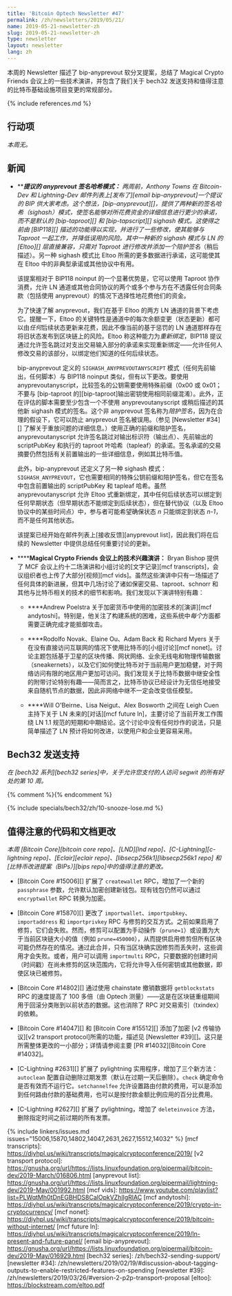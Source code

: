```yaml
---
title: 'Bitcoin Optech Newsletter #47'
permalink: /zh/newsletters/2019/05/21/
name: 2019-05-21-newsletter-zh
slug: 2019-05-21-newsletter-zh
type: newsletter
layout: newsletter
lang: zh
---
```

本周的 Newsletter 描述了 bip-anyprevout 软分叉提案，总结了 Magical Crypto Friends 会议上的一些技术演讲，并包含了我们关于 bech32 发送支持和值得注意的比特币基础设施项目变更的常规部分。

{% include references.md %}

## 行动项

*本周无。*

## 新闻

- **<!--proposed-anyprevout-sighash-modes-->****提议的 anyprevout 签名哈希模式：** 两周前，Anthony Towns 在 Bitcoin-Dev 和 Lightning-Dev 邮件列表上[发布了][email bip-anyprevout]一个提议的 BIP 供大家考虑。这个想法，[bip-anyprevout][]，提供了两种新的签名哈希（sighash）模式，使签名能够对所花费资金的详细信息进行更少的承诺，而不是默认的 [bip-taproot][] 和 [bip-tapscript][] sighash 模式。这使得之前由 [BIP118][] 描述的功能得以实现，并进行了一些修改，使其能够与 Taproot 一起工作，并降低误用的风险。其中一种新的 sighash 模式与 LN 的 [Eltoo][] 层直接兼容，只需对 Taproot 进行修改并添加一个*陪护签名*（稍后描述）。另一种 sighash 模式比 Eltoo 所需的更多数据进行承诺，这可能使其在 Eltoo 中的非典型承诺或其他协议中有用。

  该提案相对于 BIP118 noinput 的一个显著优势是，它可以使用 Taproot 协作消费，允许 LN 通道或其他合同协议的两个或多个参与方在不透露任何合同条款（包括使用 anyprevout）的情况下选择性地花费他们的资金。

  为了快速了解 anyprevout，我们在基于 Eltoo 的两方 LN 通道的背景下考虑它。提醒一下，Eltoo 的关键特性是通道中的每次余额变更（状态更新）都可以由*任何*后续状态更新来花费，因此不像当前的基于惩罚的 LN 通道那样存在将旧状态发布到区块链上的风险。Eltoo 称这种能力为*重新绑定*，BIP118 提议通过允许签名跳过对支出交易输入部分的承诺来实现重新绑定——允许任何人修改交易的该部分，以绑定他们知道的任何后续状态。

  bip-anyprevout 定义的 `SIGHASH_ANYPREVOUTANYSCRIPT` 模式（任何先前输出，任何脚本）与 BIP118 noinput 类似，但有以下更改。要使用 anyprevoutanyscript，比较签名的公钥需要使用特殊前缀（0x00 或 0x01；不要与 [bip-taproot 的][bip-taproot]输出密钥使用相同前缀混淆）。此外，正在评估的脚本需要至少包含一个不使用 anyprevoutanyscript 或稍后描述的其他新 sighash 模式的签名。这个非 anyprevout 签名称为*陪护签名*，因为在合理的假设下，它可以防止 anyprevout 签名被误用。（参见 [Newsletter #34][] 了解关于重放问题的详细信息。）使用正确的前缀和陪护签名，anyprevoutanyscript 允许签名跳过对输出标识符（输出点）、先前输出的 scriptPubKey 和执行的 taproot 叶哈希（tapleaf）的承诺。签名承诺的交易摘要仍然包括有关前置输出的一些详细信息，例如其比特币值。

  此外，bip-anyprevout 还定义了另一种 sighash 模式：`SIGHASH_ANYPREVOUT`，它也需要相同的特殊公钥前缀和陪护签名，但它在签名中包含前置输出的 scriptPubKey 和 tapleaf 哈希。虽然 anyprevoutanyscript 允许 Eltoo 式重新绑定，其中任何后续状态可以绑定到任何早期状态（但早期状态不能绑定到后续状态），但在替代协议（以及 Eltoo 协议中的某些时间点）中，参与者可能希望确保状态 *n* 只能绑定到状态 *n-1*，而不是任何其他状态。

  该提案已经开始在邮件列表上[接收反馈][anyprevout list]，因此我们将在后续的 Newsletter 中提供总结任何重要讨论的更新。

- **<!--talks-of-technical-interest-at-magical-crypto-friends-conference-->****Magical Crypto Friends 会议上的技术兴趣演讲：** Bryan Bishop 提供了 MCF 会议上约十二场演讲和小组讨论的[文字记录][mcf transcripts]，会议组织者也上传了大部分[视频][mcf vids]。虽然这些演讲中只有一场描述了任何具体的新进展，但其中几场讨论了诸如保密交易、taproot、schnorr 和其他与比特币相关的技术的细节和影响。我们发现以下演讲特别有趣：

  - **<!--talk-->**Andrew Poelstra 关于加密货币中使用的加密技术的[演讲][mcf andytoshi]。特别是，他关注了构建系统的困难，这些系统中*每个*方面都需要正确完成才能抵御攻击。

  - **<!--panel-->**Rodolfo Novak、Elaine Ou、Adam Back 和 Richard Myers 关于在没有直接访问互联网的情况下使用比特币的[小组讨论][mcf nonet]。讨论主题包括基于卫星的区块传播、网状网络、业余无线电和物理传输数据（sneakernets），以及它们如何使比特币对于当前用户更加稳健，对于网络访问有限的地区用户更加可访问。我们发现关于比特币数据中继安全性的附带讨论特别有趣——简而言之，比特币协议已经设计为无信任地接受来自随机节点的数据，因此非网络中继不一定会改变信任模型。

  - **<!--conversation-->**Will O'Beirne、Lisa Neigut、Alex Bosworth 之间在 Leigh Cuen 主持下关于 LN 未来的[对话][mcf future ln]，主要讨论了当前开发工作围绕 LN 1.1 规范的短期和中期结论。这个讨论中没有任何炒作的说法，只是简单描述了 LN 预计将如何改进，以使用户和企业更容易采用。

## Bech32 发送支持

*在 [bech32 系列][bech32 series]中，关于允许您支付的人访问 segwit 的所有好处的第 10 周。*

{% comment %}<!-- weekly reminder for harding: check Bech32 Adoption
wiki page for changes -->{% endcomment %}

{% include specials/bech32/zh/10-snooze-lose.md %}

## 值得注意的代码和文档更改

*本周 [Bitcoin Core][bitcoin core repo]、[LND][lnd repo]、[C-Lightning][c-lightning repo]、[Eclair][eclair repo]、[libsecp256k1][libsecp256k1 repo] 和[比特币改进提案（BIPs）][bips repo]中的值得注意的更改。*

- [Bitcoin Core #15006][] 扩展了 `createwallet` RPC，增加了一个新的 `passphrase` 参数，允许默认加密创建新钱包。现有钱包仍然可以通过 `encryptwallet` RPC 转换为加密。

- [Bitcoin Core #15870][] 更改了 `importwallet`、`importpubkey`、`importaddress` 和 `importprivkey` RPC 与修剪的交互方式。之前如果启用了修剪，它们会失败。然而，修剪可以配置为手动操作（`prune=1`）或设置为大于当前区块链大小的值（例如 `prune=450000`），从而提供启用修剪但所有区块可能仍然存在的情况。通过此合并，只有当区块确实因修剪而丢失时，这些调用才会失败。或者，用户可以调用 `importmulti` RPC，只要数据的创建时间（时间戳）在尚未修剪的区块范围内，它将允许导入任何密钥或其他数据，即使区块已被修剪。

- [Bitcoin Core #14802][] 通过使用 chainstate 撤销数据将 `getblockstats` RPC 的速度提高了 100 多倍（由 Optech 测量）——这是在区块链重组期间用于回滚分类账到以前状态的数据。这也消除了 RPC 对交易索引（txindex）的依赖。

- [Bitcoin Core #14047][] 和 [Bitcoin Core #15512][] 添加了加密 [v2 传输协议][v2 transport protocol]所需的功能，描述见 [Newsletter #39][]。这只是所需整体更改的一小部分；详情请参阅主要 [PR #14032][Bitcoin Core #14032]。

- [C-Lightning #2631][] 扩展了 pylightning 实用程序，增加了三个新方法：`autoclean` 配置自动删除过期发票（默认在过期一天后删除）。`check` 确定命令是否有效而不运行它。`setchannelfee` 允许设置路由付款的费用，可以是添加到任何路由付款的基础费用，也可以是按付款金额比例应用的百分比费用。

- [C-Lightning #2627][] 扩展了 pylightning，增加了 `deleteinvoice` 方法，删除指定时间之前过期的所有发票。


{% include linkers/issues.md issues="15006,15870,14802,14047,2631,2627,15512,14032" %}
[mcf transcripts]: https://diyhpl.us/wiki/transcripts/magicalcryptoconference/2019/
[v2 transport protocol]: https://gnusha.org/url/https://lists.linuxfoundation.org/pipermail/bitcoin-dev/2019-March/016806.html
[anyprevout list]: https://gnusha.org/url/https://lists.linuxfoundation.org/pipermail/lightning-dev/2019-May/001992.html
[mcf vids]: https://www.youtube.com/playlist?list=PLWqtMh0tDnEGBHDS8CalOpkVZhlIgRlAC
[mcf andytoshi]: https://diyhpl.us/wiki/transcripts/magicalcryptoconference/2019/crypto-in-cryptocurrency/
[mcf nonet]: https://diyhpl.us/wiki/transcripts/magicalcryptoconference/2019/bitcoin-without-internet/
[mcf future ln]: https://diyhpl.us/wiki/transcripts/magicalcryptoconference/2019/ln-present-and-future-panel/
[email bip-anyprevout]: https://gnusha.org/url/https://lists.linuxfoundation.org/pipermail/bitcoin-dev/2019-May/016929.html
[bech32 series]: /zh/bech32-sending-support/
[newsletter #34]: /zh/newsletters/2019/02/19/#discussion-about-tagging-outputs-to-enable-restricted-features-on-spending
[newsletter #39]: /zh/newsletters/2019/03/26/#version-2-p2p-transport-proposal
[eltoo]: https://blockstream.com/eltoo.pdf
